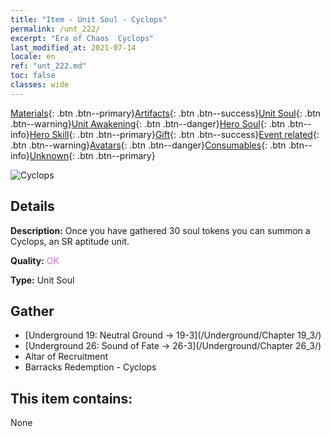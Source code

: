```yaml
---
title: "Item - Unit Soul - Cyclops"
permalink: /unt_222/
excerpt: "Era of Chaos  Cyclops"
last_modified_at: 2021-07-14
locale: en
ref: "unt_222.md"
toc: false
classes: wide
---
```

 [Materials](/Items/){: .btn .btn--primary}[Artifacts](/Items/Artifacts/){: .btn .btn--success}[Unit Soul](/Items/UnitSoul/){: .btn .btn--warning}[Unit Awakening](/Items/UnitAwakening/){: .btn .btn--danger}[Hero Soul](/Items/HeroSoul/){: .btn .btn--info}[Hero Skill](/Items/HeroSkill/){: .btn .btn--primary}[Gift](/Items/Gift/){: .btn .btn--success}[Event related](/Items/Events/){: .btn .btn--warning}[Avatars](/Items/Avatars/){: .btn .btn--danger}[Consumables](/Items/Consumables/){: .btn .btn--info}[Unknown](/Items/Unknown/){: .btn .btn--primary}

 ![Cyclops](/images/u/ti_duyanjuren.jpg)

## Details
 **Description:** Once you have gathered 30 soul tokens you can summon a Cyclops, an SR aptitude unit.

 **Quality:** <span style="color: #DA70D6">OK</span>

 **Type:** Unit Soul

## Gather

*    [Underground 19: Neutral Ground -> 19-3](/Underground/Chapter 19_3/) 
*    [Underground 26: Sound of Fate -> 26-3](/Underground/Chapter 26_3/) 
*    Altar of Recruitment 
*    Barracks Redemption - Cyclops 

## This item contains:

  None

